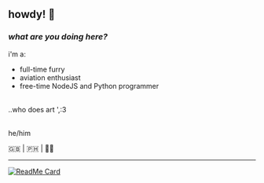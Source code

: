 ## howdy! 🐾

### *what are you doing here?*<br>
i'm a:
- full-time furry
- aviation enthusiast
- free-time NodeJS and Python programmer<br>
<br>
..who does art ',:3<br>
<br>

he/him

🇬🇧 | 🇵🇭 | 🏳️‍🌈

---

[![ReadMe Card](https://github-readme-stats.vercel.app/api/pin/?username=magicalbunny31&repo=discord-bun-bot-public)](https://github.com/anuraghazra/github-readme-stats)
